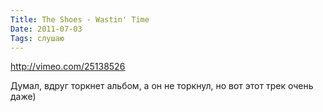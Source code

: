 ```yaml
---
Title: The Shoes - Wastin' Time
Date: 2011-07-03
Tags: слушаю
---
```


http://vimeo.com/25138526

Думал, вдруг торкнет альбом, а он не торкнул, но вот этот трек очень даже)</div>